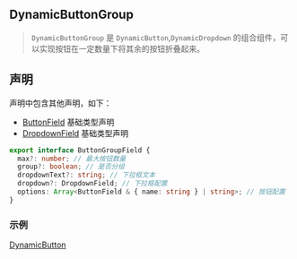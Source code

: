 ## DynamicButtonGroup

> `DynamicButtonGroup` 是 `DynamicButton`,`DynamicDropdown` 的组合组件，可以实现按钮在一定数量下将其余的按钮折叠起来。

## 声明

声明中包含其他声明，如下：

- [ButtonField](./DynamicButton.md#声明) 基础类型声明
- [DropdownField](./DynamicDropdown.md#声明) 基础类型声明

```typescript
export interface ButtonGroupField {
  max?: number; // 最大按钮数量
  group?: boolean; // 是否分组
  dropdownText?: string; // 下拉框文本
  dropdown?: DropdownField; // 下拉框配置
  options: Array<ButtonField & { name: string } | string>; // 按钮配置
}
```

### 示例

[DynamicButton](../example/src/DynamicButton.vue)

